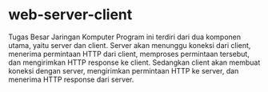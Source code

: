 # web-server-client
Tugas Besar Jaringan Komputer
Program ini terdiri dari dua komponen utama, yaitu server dan client. Server akan menunggu koneksi dari client, menerima permintaan HTTP dari client, memproses permintaan tersebut, dan mengirimkan HTTP response ke client. Sedangkan client akan membuat koneksi dengan server, mengirimkan permintaan HTTP ke server, dan menerima HTTP response dari server.

